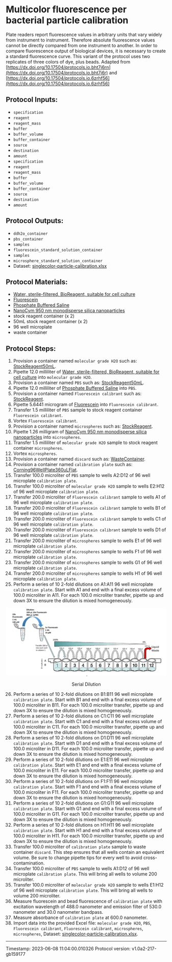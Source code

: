 # Multicolor fluorescence per bacterial particle calibration


Plate readers report fluorescence values in arbitrary units that vary widely from instrument to instrument. Therefore absolute fluorescence values cannot be directly compared from one instrument to another. In order to compare fluorescence output of biological devices, it is necessary to create a standard fluorescence curve. This variant of the protocol uses two replicates of three colors of dye, plus beads.
Adapted from [https://dx.doi.org/10.17504/protocols.io.bht7j6rn](https://dx.doi.org/10.17504/protocols.io.bht7j6r) and [https://dx.doi.org/10.17504/protocols.io.6zrhf56](https://dx.doi.org/10.17504/protocols.io.6zrhf56)
    


## Protocol Inputs:
* `specification`
* `reagent`
* `reagent_mass`
* `buffer`
* `buffer_volume`
* `buffer_container`
* `source`
* `destination`
* `amount`
* `specification`
* `reagent`
* `reagent_mass`
* `buffer`
* `buffer_volume`
* `buffer_container`
* `source`
* `destination`
* `amount`


## Protocol Outputs:
* `ddh2o_container`
* `pbs_container`
* `samples`
* `fluorescein_standard_solution_container`
* `samples`
* `microsphere_standard_solution_container`
* Dataset: [singlecolor-particle-calibration.xlsx](singlecolor-particle-calibration.xlsx)


## Protocol Materials:
* [Water, sterile-filtered, BioReagent, suitable for cell culture](https://identifiers.org/pubchem.substance:24901740)
* [Fluorescein](https://pubchem.ncbi.nlm.nih.gov/substance/329753341)
* [Phosphate Buffered Saline](https://pubchem.ncbi.nlm.nih.gov/compound/24978514)
* [NanoCym 950 nm monodisperse silica nanoparticles](https://nanocym.com/wp-content/uploads/2018/07/NanoCym-All-Datasheets-.pdf)
* stock reagent container (x 2)
* 50mL stock reagent container (x 2)
* 96 well microplate
* waste container


## Protocol Steps:
1. Provision a container named `molecular grade H2O` such as: 
	[StockReagent50mL](https://sift.net/container-ontology/container-ontology#StockReagent50mL).
2. Pipette 12.0 milliliter of [Water, sterile-filtered, BioReagent, suitable for cell culture](https://identifiers.org/pubchem.substance:24901740) into `molecular grade H2O`.
3. Provision a container named `PBS` such as: 
	[StockReagent50mL](https://sift.net/container-ontology/container-ontology#StockReagent50mL).
4. Pipette 12.0 milliliter of [Phosphate Buffered Saline](https://pubchem.ncbi.nlm.nih.gov/compound/24978514) into `PBS`.
5. Provision a container named `Fluorescein calibrant` such as: 
	[StockReagent](https://sift.net/container-ontology/container-ontology#StockReagent).
6. Pipette 5.6441 microgram of [Fluorescein](https://pubchem.ncbi.nlm.nih.gov/substance/329753341) into `Fluorescein calibrant`.
7. Transfer 1.5 milliliter of `PBS` sample to  stock reagent container `Fluorescein calibrant`.
8. Vortex `Fluorescein calibrant`.
9. Provision a container named `microspheres` such as: 
	[StockReagent](https://sift.net/container-ontology/container-ontology#StockReagent).
10. Pipette 1.26 milligram of [NanoCym 950 nm monodisperse silica nanoparticles](https://nanocym.com/wp-content/uploads/2018/07/NanoCym-All-Datasheets-.pdf) into `microspheres`.
11. Transfer 1.5 milliliter of `molecular grade H2O` sample to  stock reagent container `microspheres`.
12. Vortex `microspheres`.
13. Provision a container named `discard` such as: 
	[WasteContainer](https://sift.net/container-ontology/container-ontology#WasteContainer).
14. Provision a container named `calibration plate` such as: 
	[Corning96WellPlate360uLFlat](https://sift.net/container-ontology/container-ontology#Corning96WellPlate360uLFlat).
15. Transfer 100.0 microliter of `PBS` sample to wells A2:D12 of 96 well microplate `calibration plate`.
16. Transfer 100.0 microliter of `molecular grade H2O` sample to wells E2:H12 of 96 well microplate `calibration plate`.
17. Transfer 200.0 microliter of `Fluorescein calibrant` sample to wells A1 of 96 well microplate `calibration plate`.
18. Transfer 200.0 microliter of `Fluorescein calibrant` sample to wells B1 of 96 well microplate `calibration plate`.
19. Transfer 200.0 microliter of `Fluorescein calibrant` sample to wells C1 of 96 well microplate `calibration plate`.
20. Transfer 200.0 microliter of `Fluorescein calibrant` sample to wells D1 of 96 well microplate `calibration plate`.
21. Transfer 200.0 microliter of `microspheres` sample to wells E1 of 96 well microplate `calibration plate`.
22. Transfer 200.0 microliter of `microspheres` sample to wells F1 of 96 well microplate `calibration plate`.
23. Transfer 200.0 microliter of `microspheres` sample to wells G1 of 96 well microplate `calibration plate`.
24. Transfer 200.0 microliter of `microspheres` sample to wells H1 of 96 well microplate `calibration plate`.
25. Perform a series of 10 2-fold dilutions on A1:A11 96 well microplate `calibration plate`. Start with A1 and end with a final excess volume of 100.0 microliter in A11.  For each 100.0 microliter transfer, pipette up and down 3X to ensure the dilution is mixed homogeneously.

![](../figures/serial_dilution.png)
<p align="center">Serial Dilution</p>

26. Perform a series of 10 2-fold dilutions on B1:B11 96 well microplate `calibration plate`. Start with B1 and end with a final excess volume of 100.0 microliter in B11.  For each 100.0 microliter transfer, pipette up and down 3X to ensure the dilution is mixed homogeneously.
27. Perform a series of 10 2-fold dilutions on C1:C11 96 well microplate `calibration plate`. Start with C1 and end with a final excess volume of 100.0 microliter in C11.  For each 100.0 microliter transfer, pipette up and down 3X to ensure the dilution is mixed homogeneously.
28. Perform a series of 10 2-fold dilutions on D1:D11 96 well microplate `calibration plate`. Start with D1 and end with a final excess volume of 100.0 microliter in D11.  For each 100.0 microliter transfer, pipette up and down 3X to ensure the dilution is mixed homogeneously.
29. Perform a series of 10 2-fold dilutions on E1:E11 96 well microplate `calibration plate`. Start with E1 and end with a final excess volume of 100.0 microliter in E11.  For each 100.0 microliter transfer, pipette up and down 3X to ensure the dilution is mixed homogeneously.
30. Perform a series of 10 2-fold dilutions on F1:F11 96 well microplate `calibration plate`. Start with F1 and end with a final excess volume of 100.0 microliter in F11.  For each 100.0 microliter transfer, pipette up and down 3X to ensure the dilution is mixed homogeneously.
31. Perform a series of 10 2-fold dilutions on G1:G11 96 well microplate `calibration plate`. Start with G1 and end with a final excess volume of 100.0 microliter in G11.  For each 100.0 microliter transfer, pipette up and down 3X to ensure the dilution is mixed homogeneously.
32. Perform a series of 10 2-fold dilutions on H1:H11 96 well microplate `calibration plate`. Start with H1 and end with a final excess volume of 100.0 microliter in H11.  For each 100.0 microliter transfer, pipette up and down 3X to ensure the dilution is mixed homogeneously.
33. Transfer 100.0 microliter of `calibration plate` sample to  waste container `discard`.  This step ensures that all wells contain an equivalent volume. Be sure to change pipette tips for every well to avoid cross-contamination.
34. Transfer 100.0 microliter of `PBS` sample to wells A1:D12 of 96 well microplate `calibration plate`.  This will bring all wells to volume 200 microliter.
35. Transfer 100.0 microliter of `molecular grade H2O` sample to wells E1:H12 of 96 well microplate `calibration plate`.  This will bring all wells to volume 200 microliter.
36. Measure fluorescein and bead fluorescence of `calibration plate` with excitation wavelength of 488.0 nanometer and emission filter of 530.0 nanometer and 30.0 nanometer bandpass.
37. Measure absorbance of `calibration plate` at 600.0 nanometer.
38. Import data into the provided Excel file: `molecular grade H2O`, `PBS`, `Fluorescein calibrant`, `Fluorescein calibrant`, `microspheres`, `microspheres`, Dataset: [singlecolor-particle-calibration.xlsx](singlecolor-particle-calibration.xlsx).

---
Timestamp: 2023-06-08 11:04:00.010326
Protocol version: v1.0a2-217-gb159177

